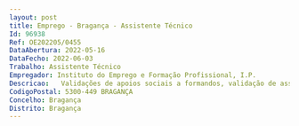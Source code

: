 ```yaml
--- 
layout: post
title: Emprego - Bragança - Assistente Técnico
Id: 96938
Ref: OE202205/0455
DataAbertura: 2022-05-16
DataFecho: 2022-06-03
Trabalho: Assistente Técnico
Empregador: Instituto do Emprego e Formação Profissional, I.P.
Descricao:   Validações de apoios sociais a formandos, validação de assiduidades, apoio ao Técnicos da área financeira, apoio aos Coordenadores de ações de formação, nomeadamente na gestão e organização de informação    Entrada de documentos em sistema de gestão documental, emissão de declarações para formadores, gestão da marcação de viaturas, emissão e ou processamento de autorizações de pagamento    Processamento de notas de honorários, receção de faturas.
CodigoPostal: 5300-449 BRAGANÇA
Concelho: Bragança
Distrito: Bragança
--- 
```

